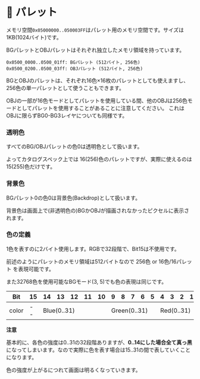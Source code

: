 # 🎨 パレット

メモリ空間`0x05000000..050003FF`はパレット用のメモリ空間です。サイズは1KB(1024バイト)です。

BGパレットとOBJパレットはそれぞれ独立したメモリ領域を持っています。

```
0x0500_0000..0500_01ff: BGパレット (512バイト, 256色)
0x0500_0200..0500_03ff: OBJパレット (512バイト, 256色)
```

BGとOBJのパレットは、それぞれ16色×16枚のパレットとしても使えますし、256色の単一パレットとして使うこともできます。

OBJの一部が16色モードとしてパレットを使用している間、他のOBJは256色モードとしてパレットを使用することがあることに注意してください。 これはOBJに限らずBG0-BG3レイヤについても同様です。

### 透明色

すべてのBG/OBJパレットの色0は透明色として扱います。

よってカタログスペック上では 16(256)色のパレットですが、実際に使えるのは 15(255)色だけです。

### 背景色

BGパレット0の色0は背景色(Backdrop)として扱います。

背景色は画面上で(非透明色の)BGかOBJが描画されなかったピクセルに表示されます。

### 色の定義

1色を表すのに2バイト使用します。RGBで32段階で、Bit15は不使用です。

前述のようにパレットのメモリ領域は512バイトなので 256色 or 16色/16パレット を表現可能です。

また32768色を使用可能なBGモード(3, 5)でも色の表現は同じです。

<table>
    <thead>
        <tr>
            <th>Bit</th>
            <th>15</th>
            <th>14</th>
            <th>13</th>
            <th>12</th>
            <th>11</th>
            <th>10</th>
            <th>9</th>
            <th>8</th>
            <th>7</th>
            <th>6</th>
            <th>5</th>
            <th>4</th>
            <th>3</th>
            <th>2</th>
            <th>1</th>
            <th>0</th>
        </tr>
    </thead>
    <tbody>
        <tr>
            <td>color</td>
            <td colspan=1 class="td-colspan">--</td>
            <td colspan=5 class="td-colspan">Blue(0..31)</td>
            <td colspan=5 class="td-colspan">Green(0..31)</td>
            <td colspan=5 class="td-colspan">Red(0..31)</td>
        </tr>
    </tbody>
</table>

**注意**

基本的に、各色の強度は0..31の32段階ありますが、**0..14にした場合全て真っ黒**になってしまいます。なので実際に色を表す場合は15..31の間で表していくことになります。

色の強度が上がるにつれて画面は明るくなっていきます。
